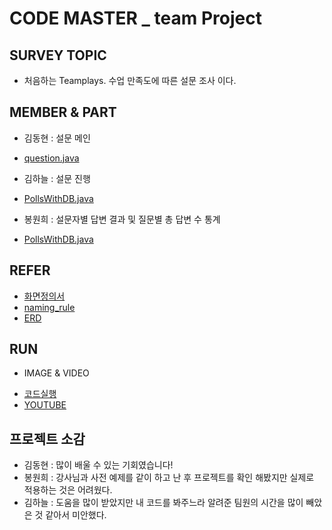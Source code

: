 # CODE MASTER _ team Project
## SURVEY TOPIC
- 처음하는 Teamplays. 수업 만족도에 따른 설문 조사 이다.

## MEMBER & PART
- 김동현 : 설문 메인
* [question.java](./src/SURVEY_code%20master/question.java)

- 김하늘 : 설문 진행
* [PollsWithDB.java](./src/SURVEY_code%20master/PollsWithDB.java)

- 봉원희 : 설문자별 답변 결과 및 질문별 총 답변 수 통계
* [PollsWithDB.java](./src/SURVEY_code%20master/PollsWithDB.java)

## REFER
 - [화면정의서](./src/SURVEY_code%20master/%ED%99%94%EB%A9%B4%EC%A0%95%EC%9D%98%EC%84%9C_%EC%BD%94%EB%93%9C%EB%A7%88%EC%8A%A4%ED%84%B0.pdf)
 - [naming_rule](./src/SURVEY_code%20master/Naming_Rule_%EC%BD%94%EB%93%9C%EB%A7%88%EC%8A%A4%ED%84%B0.pdf)
 - [ERD](./src/SURVEY_code%20master/SURVEY.vuerd)

## RUN
- IMAGE & VIDEO
 * [코드실행](./src/SURVEY_codemaster/run.PNG)
 * [YOUTUBE](https://www.youtube.com/watch?v=tNcqNho6NTs)

## 프로젝트 소감
 - 김동현 : 많이 배울 수 있는 기회였습니다!
 - 봉원희 : 강사님과 사전 예제를 같이 하고 난 후 프로젝트를 확인 해봤지만 실제로 적용하는 것은 어려웠다. 
 - 김하늘 : 도움을 많이 받았지만 내 코드를 봐주느라 알려준 팀원의 시간을 많이 빼았은 것 같아서 미안했다.
